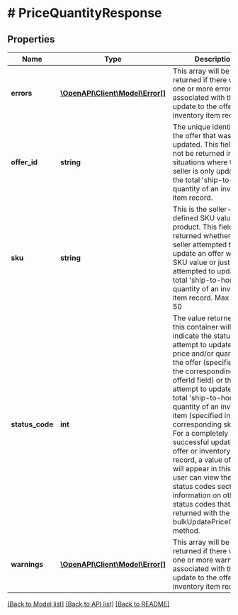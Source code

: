 # # PriceQuantityResponse

## Properties

Name | Type | Description | Notes
------------ | ------------- | ------------- | -------------
**errors** | [**\OpenAPI\Client\Model\Error[]**](Error.md) | This array will be returned if there were one or more errors associated with the update to the offer or inventory item record. | [optional] 
**offer_id** | **string** | The unique identifier of the offer that was updated. This field will not be returned in situations where the seller is only updating the total &#39;ship-to-home&#39; quantity of an inventory item record. | [optional] 
**sku** | **string** | This is the seller-defined SKU value of the product. This field is returned whether the seller attempted to update an offer with the SKU value or just attempted to update the total &#39;ship-to-home&#39; quantity of an inventory item record. Max Length: 50 | [optional] 
**status_code** | **int** | The value returned in this container will indicate the status of the attempt to update the price and/or quantity of the offer (specified in the corresponding offerId field) or the attempt to update the total &#39;ship-to-home&#39; quantity of an inventory item (specified in the corresponding sku field). For a completely successful update of an offer or inventory item record, a value of 200 will appear in this field. A user can view the HTTP status codes section for information on other status codes that may be returned with the bulkUpdatePriceQuantity method. | [optional] 
**warnings** | [**\OpenAPI\Client\Model\Error[]**](Error.md) | This array will be returned if there were one or more warnings associated with the update to the offer or inventory item record. | [optional] 

[[Back to Model list]](../../README.md#documentation-for-models) [[Back to API list]](../../README.md#documentation-for-api-endpoints) [[Back to README]](../../README.md)


